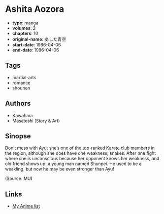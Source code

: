 # Ashita Aozora

-   **type**: manga
-   **volumes**: 2
-   **chapters**: 10
-   **original-name**: あした青空
-   **start-date**: 1986-04-06
-   **end-date**: 1986-04-06

## Tags

-   martial-arts
-   romance
-   shounen

## Authors

-   Kawahara
-   Masatoshi (Story & Art)

## Sinopse

Don’t mess with Ayu; she’s one of the top-ranked Karate club members in the region, although she does have one weakness; snakes. After one fight where she is unconscious because her opponent knows her weakness, and old friend shows up, a young man named Shunpei. He used to be a weakling, but now he may be even stronger than Ayu!

(Source: MU)

## Links

-   [My Anime list](https://myanimelist.net/manga/92736/Ashita_Aozora)
